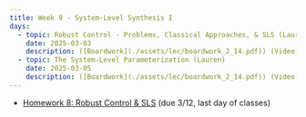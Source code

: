 ```yaml
---
title: Week 9 - System-Level Synthesis I
days:
  - topic: Robust Control - Problems, Classical Approaches, & SLS (Lauren)
    date: 2025-03-03
    description: ([Boardwork](./assets/lec/boardwork_2_14.pdf)) (Video) <br /> Reading - LN 6.1, DFT 4.1-4.3, [ADLM 1](https://arxiv.org/pdf/1904.01634)
  - topic: The System-Level Parameterization (Lauren)
    date: 2025-03-05
    description: ([Boardwork](./assets/lec/boardwork_2_14.pdf)) (Video) <br /> Reading - LN 6.1, [ADLM 2, 3](https://arxiv.org/pdf/1904.01634)
---
```


- [Homework 8: Robust Control & SLS](./assets/hw/hw3.zip) (due 3/12, last day of classes)

<a id="Week10"></a>
